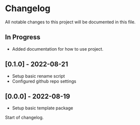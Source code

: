 # Changelog

All notable changes to this project will be documented in this file.

## In Progress

* Added documentation for how to use project.

## [0.1.0] - 2022-08-21

* Setup basic rename script
* Configured github repo settings

## [0.0.0] - 2022-08-19

* Setup basic template package

Start of changelog.
